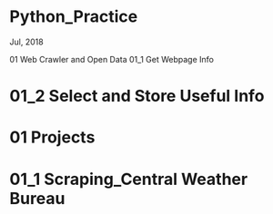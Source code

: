 # Python_Practice
Jul, 2018

01 Web Crawler and Open Data
  01_1 Get Webpage Info
  # 01_2 Select and Store Useful Info
# 01 Projects
  # 01_1 Scraping_Central Weather Bureau
